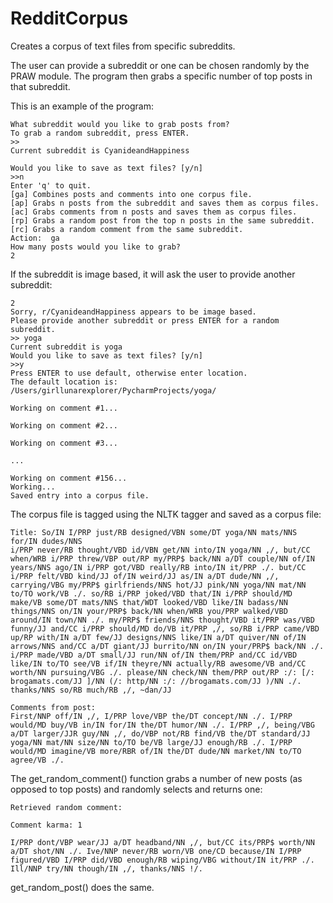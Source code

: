 # RedditCorpus
Creates a corpus of text files from specific subreddits.

The user can provide a subreddit or one can be chosen randomly by the PRAW module.  The program then grabs a specific number of top posts in that subreddit.

This is an example of the program:

    What subreddit would you like to grab posts from?
    To grab a random subreddit, press ENTER.
    >> 
    Current subreddit is CyanideandHappiness

    Would you like to save as text files? [y/n]
    >>n
    Enter 'q' to quit.
    [ga] Combines posts and comments into one corpus file.
    [ap] Grabs n posts from the subreddit and saves them as corpus files.
    [ac] Grabs comments from n posts and saves them as corpus files.
    [rp] Grabs a random post from the top n posts in the same subreddit.
    [rc] Grabs a random comment from the same subreddit.
    Action:  ga
    How many posts would you like to grab?
    2

If the subreddit is image based, it will ask the user to provide another subreddit:
  
    2
    Sorry, r/CyanideandHappiness appears to be image based.
    Please provide another subreddit or press ENTER for a random subreddit.
    >> yoga
    Current subreddit is yoga
    Would you like to save as text files? [y/n]
    >>y
    Press ENTER to use default, otherwise enter location.
    The default location is: /Users/girllunarexplorer/PycharmProjects/yoga/
    
    Working on comment #1...

    Working on comment #2...

    Working on comment #3...
    
    ...
    
    Working on comment #156...
    Working...
    Saved entry into a corpus file.
    
The corpus file is tagged using the NLTK tagger and saved as a corpus file:

    Title: So/IN I/PRP just/RB designed/VBN some/DT yoga/NN mats/NNS for/IN dudes/NNS
    i/PRP never/RB thought/VBD id/VBN get/NN into/IN yoga/NN ,/, but/CC when/WRB i/PRP threw/VBP out/RP my/PRP$ back/NN a/DT couple/NN of/IN years/NNS ago/IN i/PRP got/VBD really/RB into/IN it/PRP ./. but/CC i/PRP felt/VBD kind/JJ of/IN weird/JJ as/IN a/DT dude/NN ,/, carrying/VBG my/PRP$ girlfriends/NNS hot/JJ pink/NN yoga/NN mat/NN to/TO work/VB ./. so/RB i/PRP joked/VBD that/IN i/PRP should/MD make/VB some/DT mats/NNS that/WDT looked/VBD like/IN badass/NN things/NNS on/IN your/PRP$ back/NN when/WRB you/PRP walked/VBD around/IN town/NN ./. my/PRP$ friends/NNS thought/VBD it/PRP was/VBD funny/JJ and/CC i/PRP should/MD do/VB it/PRP ,/, so/RB i/PRP came/VBD up/RP with/IN a/DT few/JJ designs/NNS like/IN a/DT quiver/NN of/IN arrows/NNS and/CC a/DT giant/JJ burrito/NN on/IN your/PRP$ back/NN ./. i/PRP made/VBD a/DT small/JJ run/NN of/IN them/PRP and/CC id/VBD like/IN to/TO see/VB if/IN theyre/NN actually/RB awesome/VB and/CC worth/NN pursuing/VBG ./. please/NN check/NN them/PRP out/RP :/: [/: brogamats.com/JJ ]/NN (/: http/NN :/: //brogamats.com/JJ )/NN ./. thanks/NNS so/RB much/RB ,/, ~dan/JJ

    Comments from post:
    First/NNP off/IN ,/, I/PRP love/VBP the/DT concept/NN ./. I/PRP would/MD buy/VB in/IN for/IN the/DT humor/NN ./. I/PRP ,/, being/VBG a/DT larger/JJR guy/NN ,/, do/VBP not/RB find/VB the/DT standard/JJ yoga/NN mat/NN size/NN to/TO be/VB large/JJ enough/RB ./. I/PRP would/MD imagine/VB more/RBR of/IN the/DT dude/NN market/NN to/TO agree/VB ./.

The get_random_comment() function grabs a number of new posts (as opposed to top posts) and randomly selects and returns one:

    Retrieved random comment:

    Comment karma: 1 

    I/PRP dont/VBP wear/JJ a/DT headband/NN ,/, but/CC its/PRP$ worth/NN a/DT shot/NN ./. Ive/NNP never/RB worn/VB one/CD because/IN I/PRP figured/VBD I/PRP did/VBD enough/RB wiping/VBG without/IN it/PRP ./. Ill/NNP try/NN though/IN ,/, thanks/NNS !/.

get_random_post() does the same.
